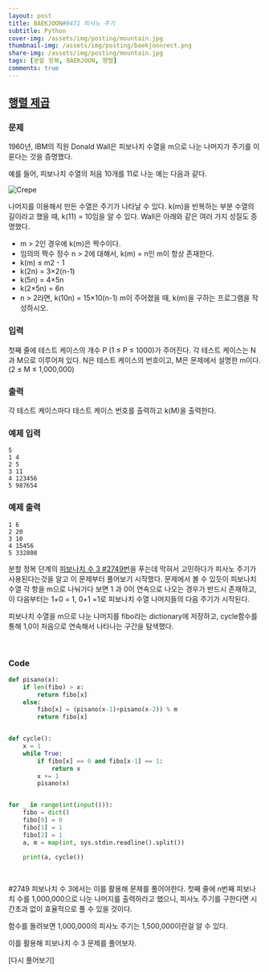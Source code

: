 ```yaml
---
layout: post
title: BAEKJOON#9471 피사노 주기
subtitle: Python
cover-img: /assets/img/posting/mountain.jpg
thumbnail-img: /assets/img/posting/baekjoonrect.png
share-img: /assets/img/posting/mountain.jpg
tags: [분할 정복, BAEKJOON, 행렬]
comments: true
---
```


## [행렬 제곱](https://www.acmicpc.net/problem/9471)

### 문제

1960년, IBM의 직원 Donald Wall은 피보나치 수열을 m으로 나눈 나머지가 주기를 이룬다는 것을 증명했다.

예를 들어, 피보나치 수열의 처음 10개를 11로 나눈 예는 다음과 같다.

![Crepe](https://i.imgur.com/CwjTWlS.jpg)

나머지를 이용해서 만든 수열은 주기가 나타날 수 있다. k(m)을 반복하는 부분 수열의 길이라고 했을 때, k(11) = 10임을 알 수 있다.
Wall은 아래와 같은 여러 가지 성질도 증명했다.

- m > 2인 경우에 k(m)은 짝수이다.
- 임의의 짝수 정수 n > 2에 대해서, k(m) = n인 m이 항상 존재한다.
- k(m) ≤ m2 - 1
- k(2n) = 3×2(n-1)
- k(5n) = 4×5n
- k(2×5n) = 6n
- n > 2라면, k(10n) = 15×10(n-1)
  m이 주어졌을 때, k(m)을 구하는 프로그램을 작성하시오.

### 입력

첫째 줄에 테스트 케이스의 개수 P (1 ≤ P ≤ 1000)가 주어진다. 각 테스트 케이스는 N과 M으로 이루어져 있다. N은 테스트 케이스의 번호이고, M은 문제에서 설명한 m이다. (2 ≤ M ≤ 1,000,000)

### 출력

각 테스트 케이스마다 테스트 케이스 번호를 출력하고 k(M)을 출력한다.

### 예제 입력

```
5
1 4
2 5
3 11
4 123456
5 987654
```

### 예제 출력

```
1 6
2 20
3 10
4 15456
5 332808
```

분할 정복 단계의 [피보나치 수 3 #2749번](https://www.acmicpc.net/problem/2749)을 푸는데 막혀서 고민하다가 피사노 주기가 사용된다는것을 알고 이 문제부터 풀어보기 시작했다. 문제에서 볼 수 있듯이 피보나치 수열 각 항을 m으로 나눠가다 보면 1 과 0이 연속으로 나오는 경우가 반드시 존재하고, 이 다음부터는 1+0 = 1, 0+1 =1로 피보나치 수열 나머지들의 다음 주기가 시작된다.

피보나치 수열을 m으로 나눈 나머지를 fibo라는 dictionary에 저장하고, cycle함수를 통해 1,0이 처음으로 연속해서 나타나는 구간을 탐색했다.

<br>

### Code

```python
def pisano(x):
    if len(fibo) > x:
        return fibo[x]
    else:
        fibo[x] = (pisano(x-1)+pisano(x-2)) % m
        return fibo[x]


def cycle():
    x = 1
    while True:
        if fibo[x] == 0 and fibo[x-1] == 1:
            return x
        x += 1
        pisano(x)


for _ in range(int(input())):
    fibo = dict()
    fibo[0] = 0
    fibo[1] = 1
    fibo[2] = 1
    a, m = map(int, sys.stdin.readline().split())

    print(a, cycle())
```

<br>

#2749 피보나치 수 3에서는 이를 활용해 문제를 풀어야한다.
첫째 줄에 n번째 피보나치 수를 1,000,000으로 나눈 나머지를 출력하라고 했으니, 피사노 주기를 구한다면 시간초과 없이 효율적으로 풀 수 있을 것이다.

함수를 돌려보면 1,000,000의 피사노 주기는 1,500,000이란걸 알 수 있다.

이를 활용해 피보나치 수 3 문제를 풀어보자.

[다시 풀어보기]
<br>
<br>
